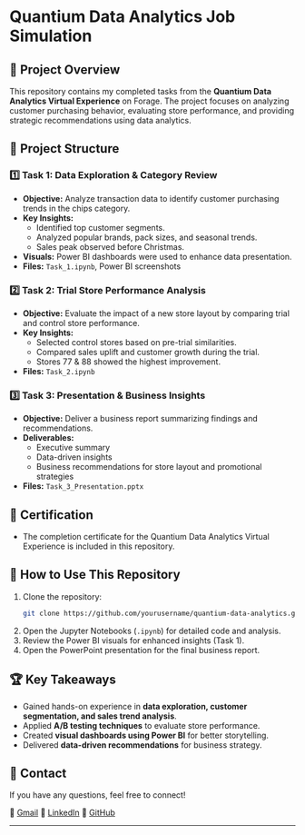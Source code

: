 # Quantium Data Analytics Job Simulation

## 📌 Project Overview
This repository contains my completed tasks from the **Quantium Data Analytics Virtual Experience** on Forage. The project focuses on analyzing customer purchasing behavior, evaluating store performance, and providing strategic recommendations using data analytics.

## 📂 Project Structure

### **1️⃣ Task 1: Data Exploration & Category Review**
- **Objective:** Analyze transaction data to identify customer purchasing trends in the chips category.
- **Key Insights:**
  - Identified top customer segments.
  - Analyzed popular brands, pack sizes, and seasonal trends.
  - Sales peak observed before Christmas.
- **Visuals:** Power BI dashboards were used to enhance data presentation.
- **Files:** `Task_1.ipynb`, Power BI screenshots

### **2️⃣ Task 2: Trial Store Performance Analysis**
- **Objective:** Evaluate the impact of a new store layout by comparing trial and control store performance.
- **Key Insights:**
  - Selected control stores based on pre-trial similarities.
  - Compared sales uplift and customer growth during the trial.
  - Stores 77 & 88 showed the highest improvement.
- **Files:** `Task_2.ipynb`

### **3️⃣ Task 3: Presentation & Business Insights**
- **Objective:** Deliver a business report summarizing findings and recommendations.
- **Deliverables:**
  - Executive summary
  - Data-driven insights
  - Business recommendations for store layout and promotional strategies
- **Files:** `Task_3_Presentation.pptx`

## 📜 Certification
- The completion certificate for the Quantium Data Analytics Virtual Experience is included in this repository.

## 🚀 How to Use This Repository
1. Clone the repository:
   ```bash
   git clone https://github.com/yourusername/quantium-data-analytics.git
   ```
2. Open the Jupyter Notebooks (`.ipynb`) for detailed code and analysis.
3. Review the Power BI visuals for enhanced insights (Task 1).
4. Open the PowerPoint presentation for the final business report.

## 🏆 Key Takeaways
- Gained hands-on experience in **data exploration, customer segmentation, and sales trend analysis**.
- Applied **A/B testing techniques** to evaluate store performance.
- Created **visual dashboards using Power BI** for better storytelling.
- Delivered **data-driven recommendations** for business strategy.

## 📧 Contact
If you have any questions, feel free to connect!

📩 [Gmail](2310sathishkumarsk@gmail.com)
🔗 [LinkedIn](https://www.linkedin.com/in/sathish-sk23/)
📂 [GitHub](https://github.com/sathishkumar-sk23)  

---

